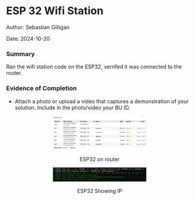 #  ESP 32 Wifi Station

Author: Sebastian Gilligan

Date: 2024-10-20

### Summary

Ran the wifi station code on the ESP32, verrifed it was connected to the router.

### Evidence of Completion
- Attach a photo or upload a video that captures a demonstration of
  your solution. Include in the photo/video your BU ID.

<p align="center">
<img src="./images/router2.png" width="50%">
</p>
<p align="center">
ESP32 on router
</p>

<p align="center">
<img src="./images/esp32wifi.png" width="50%">
</p>
<p align="center">
ESP32 Showing IP
</p>





